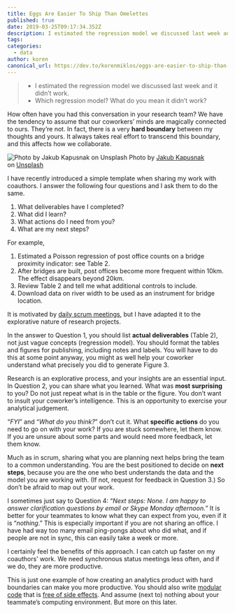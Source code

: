 ```yaml
---
title: Eggs Are Easier To Ship Than Omelettes
published: true
date: 2019-03-25T09:17:34.352Z
description: I estimated the regression model we discussed last week and it didn’t work. Which regression model? What do you mean it didn’t work?
tags:
categories:
  - data
author: koren
canonical_url: https://dev.to/korenmiklos/eggs-are-easier-to-ship-than-omelettes-1g3g
---
```


> - I estimated the regression model we discussed last week and it didn’t work.  
> - Which regression model? What do you mean it didn’t work?

How often have you had this conversation in your research team? We have the tendency to assume that our coworkers’ minds are magically connected to ours. They’re not. In fact, there is a very **hard boundary** between my thoughts and yours. It always takes real effort to transcend this boundary, and this affects how we collaborate.

![Photo by [Jakub Kapusnak](https://unsplash.com/@foodiesfeed?utm_source=medium&utm_medium=referral) on [Unsplash](https://unsplash.com?utm_source=medium&utm_medium=referral)](https://cdn-images-1.medium.com/max/1600/0*Z3lxEHR8vumzwAfV)
Photo by [Jakub Kapusnak](https://unsplash.com/@foodiesfeed?utm_source=medium&utm_medium=referral) on [Unsplash](https://unsplash.com?utm_source=medium&utm_medium=referral)

I have recently introduced a simple template when sharing my work with coauthors. I answer the following four questions and I ask them to do the same.

1.  What deliverables have I completed?
2.  What did I learn?
3.  What actions do I need from you?
4.  What are my next steps?

For example,

1. Estimated a Poisson regression of post office counts on a bridge proximity indicator: see Table 2.  
2. After bridges are built, post offices become more frequent within 10km. The effect disappears beyond 20km.  
3. Review Table 2 and tell me what additional controls to include.  
4. Download data on river width to be used as an instrument for bridge location.

It is motivated by [daily scrum meetings](https://en.wikipedia.org/wiki/Scrum_%28software_development%29#Daily_Scrum), but I have adapted it to the explorative nature of research projects.

In the answer to Question 1, you should list **actual deliverables** (Table 2), not just vague concepts (regression model). You should format the tables and figures for publishing, including notes and labels. You will have to do this at some point anyway, you might as well help your coworker understand what precisely you did to generate Figure 3.

Research is an explorative process, and your insights are an essential input. In Question 2, you can share what you learned. What was **most surprising** to you? Do not just repeat what is in the table or the figure. You don’t want to insult your coworker’s intelligence. This is an opportunity to exercise your analytical judgement.

“_FYI_” and “_What do you think?_” don’t cut it. What **specific actions** do you need to go on with your work? If you are stuck somewhere, let them know. If you are unsure about some parts and would need more feedback, let them know.

Much as in scrum, sharing what you are planning next helps bring the team to a common understanding. You are the best positioned to decide on **next steps**, because you are the one who best understands the data and the model you are working with. (If not, request for feedback in Question 3.) So don’t be afraid to map out your work.

I sometimes just say to Question 4: “_Next steps: None. I am happy to answer clarification questions by email or Skype Monday afternoon._” It is better for your teammates to know what they can expect from you, even if it is “_nothing_.” This is especially important if you are not sharing an office. I have had way too many email ping-pongs about who did what, and if people are not in sync, this can easily take a week or more.

I certainly feel the benefits of this approach. I can catch up faster on my coauthors’ work. We need synchronous status meetings less often, and if we do, they are more productive.

This is just one example of how creating an analytics product with hard boundaries can make you more productive. You should also write [modular code](https://dev.to/korenmiklos/the-tupperware-approach-to-coding-1g74) that is [free of side effects](https://dev.to/korenmiklos/everything-is-a-function-4171). And assume (next to) nothing about your teammate’s computing environment. But more on this later.